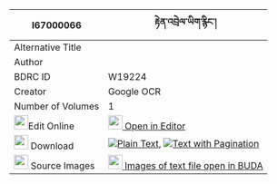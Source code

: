 |I67000066|རྟེན་འབྲེལ་ཡིག་རྙིང་། 
| --- | --- 
|Alternative Title |
|Author | 
|BDRC ID | W19224
|Creator | Google OCR
|Number of Volumes| 1
|<img width="25" src="https://img.icons8.com/color/25/000000/edit-property.png">Edit Online| [<img width="25" src="https://avatars.githubusercontent.com/u/45091458?s=200&v=4"> Open in Editor](http://editor.openpecha.org/I67000066)
|<img width="25" src="https://img.icons8.com/fluent/48/000000/download-2.png"/>  Download | [![](https://img.icons8.com/color/20/000000/txt.png)Plain Text](https://github.com/Openpecha/I67000066/releases/download/v1/tendrel_yiknying_plain_I67000066.zip), [![](https://img.icons8.com/color/20/000000/txt.png)Text with Pagination](https://github.com/Openpecha/I67000066/releases/download/v1/tendrel_yiknying_pages_I67000066.zip)
|<img width="25" src="https://img.icons8.com/plasticine/100/000000/pictures-folder.png"/>  Source Images | [<img width="25" src="https://library.bdrc.io/icons/BUDA-small.svg"> Images of text file open in BUDA](https://library.bdrc.io/show/bdr:W19224)